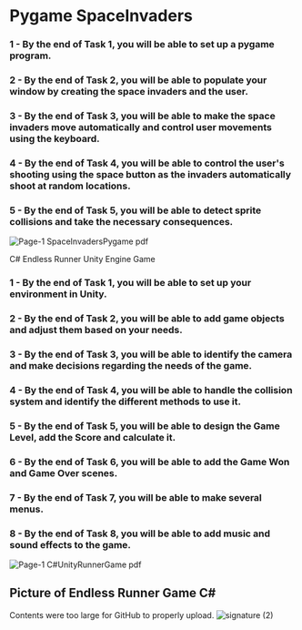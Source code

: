 # Pygame SpaceInvaders
### 1 - By the end of Task 1, you will be able to set up a pygame program.
### 2 - By the end of Task 2, you will be able to populate your window by creating the space invaders and the user.
### 3 - By the end of Task 3, you will be able to make the space invaders move automatically and control user movements using the keyboard.
### 4 - By the end of Task 4, you will be able to control the user's shooting using the space button as the invaders automatically shoot at random locations.
### 5 - By the end of Task 5, you will be able to detect sprite collisions and take the necessary consequences.
![Page-1  SpaceInvadersPygame pdf](https://user-images.githubusercontent.com/106122834/181866033-7c7c0f15-9cb4-4c1d-8e36-cbfc91ef3f7c.jpeg)

C# Endless Runner Unity Engine Game
### 1 - By the end of Task 1, you will be able to set up your environment in Unity.
### 2 - By the end of Task 2, you will be able to add game objects and adjust them based on your needs.
### 3 - By the end of Task 3, you will be able to identify the camera and make decisions regarding the needs of the game.
### 4 - By the end of Task 4, you will be able to handle the collision system and identify the different methods to use it.
### 5 - By the end of Task 5, you will be able to design the Game Level, add the Score and calculate it.
### 6 - By the end of Task 6, you will be able to add the Game Won and Game Over scenes.
### 7 - By the end of Task 7, you will be able to make several menus.
### 8 - By the end of Task 8, you will be able to add music and sound effects to the game.
![Page-1  C#UnityRunnerGame pdf](https://user-images.githubusercontent.com/106122834/181866082-33d8ac0c-6ff0-4fc6-9920-980179c8f482.jpeg)
## Picture of Endless Runner Game C#
Contents were too large for GitHub to properly upload.
![signature (2)](https://user-images.githubusercontent.com/106122834/181866268-56533eaa-2b5d-4594-b1c5-be6b72af9a60.png)


